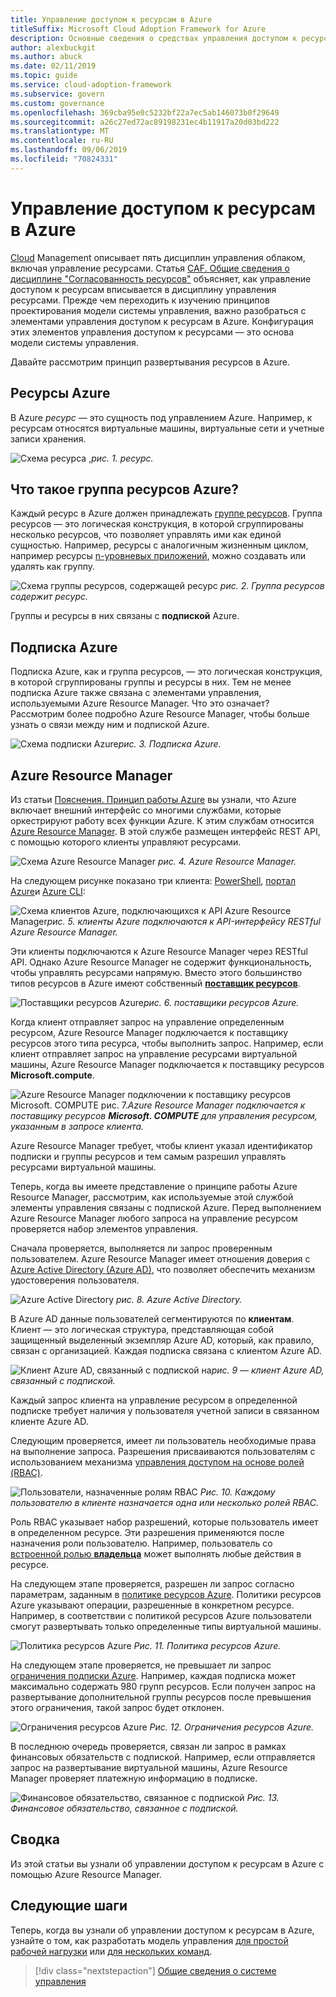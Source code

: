 ```yaml
---
title: Управление доступом к ресурсам в Azure
titleSuffix: Microsoft Cloud Adoption Framework for Azure
description: Основные сведения о средствах управления доступом к ресурсам в Azure Диспетчер ресурсов Azure, подписки, группы ресурсов и ресурсы
author: alexbuckgit
ms.author: abuck
ms.date: 02/11/2019
ms.topic: guide
ms.service: cloud-adoption-framework
ms.subservice: govern
ms.custom: governance
ms.openlocfilehash: 369cba95e0c5232bf22a7ec5ab146073b0f29649
ms.sourcegitcommit: a26c27ed72ac89198231ec4b11917a20d03bd222
ms.translationtype: MT
ms.contentlocale: ru-RU
ms.lasthandoff: 09/06/2019
ms.locfileid: "70824331"
---
```

# <a name="resource-access-management-in-azure"></a>Управление доступом к ресурсам в Azure

[Cloud](../index.md) Management описывает пять дисциплин управления облаком, включая управление ресурсами. Статья [CAF. Общие сведения о дисциплине "Согласованность ресурсов"](index.md) объясняет, как управление доступом к ресурсам вписывается в дисциплину управления ресурсами. Прежде чем переходить к изучению принципов проектирования модели системы управления, важно разобраться с элементами управления доступом к ресурсам в Azure. Конфигурация этих элементов управления доступом к ресурсами — это основа модели системы управления.

Давайте рассмотрим принцип развертывания ресурсов в Azure.

<!-- markdownlint-disable MD026 -->

## <a name="what-is-an-azure-resource"></a>Ресурсы Azure

В Azure _ресурс_ — это сущность под управлением Azure. Например, к ресурсам относятся виртуальные машины, виртуальные сети и учетные записи хранения.

![Схема ресурса](../../_images/governance-1-9.png)
,*рис. 1. ресурс.*

## <a name="what-is-an-azure-resource-group"></a>Что такое группа ресурсов Azure?

Каждый ресурс в Azure должен принадлежать [группе ресурсов](/azure/azure-resource-manager/resource-group-overview#resource-groups). Группа ресурсов — это логическая конструкция, в которой сгруппированы несколько ресурсов, что позволяет управлять ими как единой сущностью. Например, ресурсы с аналогичным жизненным циклом, например ресурсы [n-уровневых приложений](/azure/architecture/guide/architecture-styles/n-tier), можно создавать или удалять как группу.

![Схема группы ресурсов, содержащей ресурс](../../_images/governance-1-10.png)
*рис. 2. Группа ресурсов содержит ресурс.*

Группы и ресурсы в них связаны с **подпиской** Azure.

## <a name="what-is-an-azure-subscription"></a>Подписка Azure

Подписка Azure, как и группа ресурсов, — это логическая конструкция, в которой сгруппированы группы и ресурсы в них. Тем не менее подписка Azure также связана с элементами управления, используемыми Azure Resource Manager. Что это означает? Рассмотрим более подробно Azure Resource Manager, чтобы больше узнать о связи между ним и подпиской Azure.

![Схема подписки](../../_images/governance-1-11.png)
Azure*рис. 3. Подписка Azure.*

## <a name="what-is-azure-resource-manager"></a>Azure Resource Manager

Из статьи [Пояснения. Принцип работы Azure](../../getting-started/what-is-azure.md) вы узнали, что Azure включает внешний интерфейс со многими службами, которые оркестрируют работу всех функции Azure. К этим службам относится [Azure Resource Manager](/azure/azure-resource-manager). В этой службе размещен интерфейс REST API, с помощью которого клиенты управляют ресурсами.

![Схема Azure Resource Manager](../../_images/governance-1-12.png)
*рис. 4. Azure Resource Manager.*

На следующем рисунке показано три клиента: [PowerShell](/powershell/azure/overview), [портал Azure](https://portal.azure.com)и [Azure CLI](/cli/azure):

![Схема клиентов Azure, подключающихся к API](../../_images/governance-1-13.png)
Azure Resource Manager*рис. 5. клиенты Azure подключаются к API-интерфейсу RESTful Azure Resource Manager.*

Эти клиенты подключаются к Azure Resource Manager через RESTful API. Однако Azure Resource Manager не содержит функциональность, чтобы управлять ресурсами напрямую. Вместо этого большинство типов ресурсов в Azure имеют собственный [**поставщик ресурсов**](/azure/azure-resource-manager/resource-group-overview#terminology).

![Поставщики](../../_images/governance-1-14.png)
ресурсов Azure*рис. 6. поставщики ресурсов Azure.*

Когда клиент отправляет запрос на управление определенным ресурсом, Azure Resource Manager подключается к поставщику ресурсов этого типа ресурса, чтобы выполнить запрос. Например, если клиент отправляет запрос на управление ресурсами виртуальной машины, Azure Resource Manager подключается к поставщику ресурсов **Microsoft.compute**.

![Azure Resource Manager подключении к поставщику](../../_images/governance-1-15.png)
ресурсов Microsoft. COMPUTE рис. 7.*Azure Resource Manager подключается к поставщику ресурсов **Microsoft. COMPUTE** для управления ресурсом, указанным в запросе клиента.*

Azure Resource Manager требует, чтобы клиент указал идентификатор подписки и группы ресурсов и тем самым разрешил управлять ресурсами виртуальной машины.

Теперь, когда вы имеете представление о принципе работы Azure Resource Manager, рассмотрим, как используемые этой службой элементы управления связаны с подпиской Azure. Перед выполнением Azure Resource Manager любого запроса на управление ресурсом проверяется набор элементов управления.

Сначала проверяется, выполняется ли запрос проверенным пользователем. Azure Resource Manager имеет отношения доверия с [Azure Active Directory (Azure AD)](/azure/active-directory), что позволяет обеспечить механизм удостоверения пользователя.

![Azure Active Directory](../../_images/governance-1-16.png)
*рис. 8. Azure Active Directory.*

В Azure AD данные пользователей сегментируются по **клиентам**. Клиент — это логическая структура, представляющая собой защищенный выделенный экземпляр Azure AD, который, как правило, связан с организацией. Каждая подписка связана с клиентом Azure AD.

![Клиент Azure AD, связанный с подпиской](../../_images/governance-1-17.png)
на*рис. 9 — клиент Azure AD, связанный с подпиской.*

Каждый запрос клиента на управление ресурсом в определенной подписке требует наличия у пользователя учетной записи в связанном клиенте Azure AD.

Следующим проверяется, имеет ли пользователь необходимые права на выполнение запроса. Разрешения присваиваются пользователям с использованием механизма [управления доступом на основе ролей (RBAC)](/azure/role-based-access-control).

![Пользователи, назначенные ролям RBAC](../../_images/governance-1-18.png)
*Рис. 10. Каждому пользователю в клиенте назначается одна или несколько ролей RBAC.*

Роль RBAC указывает набор разрешений, которые пользователь имеет в определенном ресурсе. Эти разрешения применяются после назначения роли пользователю. Например, пользователь со [встроенной ролью **владельца**](/azure/role-based-access-control/built-in-roles#owner) может выполнять любые действия в ресурсе.

На следующем этапе проверяется, разрешен ли запрос согласно параметрам, заданным в [политике ресурсов Azure](/azure/governance/policy). Политики ресурсов Azure указывают операции, разрешенные в конкретном ресурсе. Например, в соответствии с политикой ресурсов Azure пользователи смогут развертывать только определенные типы виртуальной машины.

![Политика ресурсов Azure](../../_images/governance-1-19.png)
*Рис. 11. Политика ресурсов Azure.*

На следующем этапе проверяется, не превышает ли запрос [ограничения подписки Azure](/azure/azure-subscription-service-limits). Например, каждая подписка может максимально содержать 980 групп ресурсов. Если получен запрос на развертывание дополнительной группы ресурсов после превышения этого ограничения, такой запрос будет отклонен.

![Ограничения ресурсов Azure](../../_images/governance-1-20.png)
*Рис. 12. Ограничения ресурсов Azure.*

В последнюю очередь проверяется, связан ли запрос в рамках финансовых обязательств с подпиской. Например, если отправляется запрос на развертывание виртуальной машины, Azure Resource Manager проверяет платежную информацию в подписке.

![Финансовое обязательство, связанное с подпиской](../../_images/governance-1-21.png)
*Рис. 13. Финансовое обязательство, связанное с подпиской.*

## <a name="summary"></a>Сводка

Из этой статьи вы узнали об управлении доступом к ресурсам в Azure с помощью Azure Resource Manager.

## <a name="next-steps"></a>Следующие шаги

Теперь, когда вы узнали об управлении доступом к ресурсам в Azure, узнайте о том, как разработать модель управления [для простой рабочей нагрузки](governance-simple-workload.md) или [для нескольких команд](governance-multiple-teams.md).

> [!div class="nextstepaction"]
> [Общие сведения о системе управления](../index.md)
